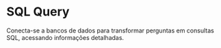 # SQL Query

Conecta-se a bancos de dados para transformar perguntas em consultas SQL, acessando informações detalhadas.